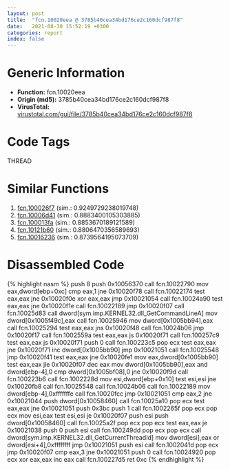 ```yaml
---
layout: post
title:  "fcn.10020eea @ 3785b40cea34bd176ce2c160dcf987f8"
date:   2021-08-30 15:52:19 +0300
categories: report
index: false
---
```


# Generic Information
- **Function:** fcn.10020eea
- **Origin (md5):** 3785b40cea34bd176ce2c160dcf987f8
- **VirusTotal:** [virustotal.com/gui/file/3785b40cea34bd176ce2c160dcf987f8][virustotal_ref]

# Code Tags
<span class="tag" id="THREAD">THREAD</span>


# Similar Functions

1. [fcn.100026f7][similar_1_ref] (sim.: 0.9249729238019748)
2. [fcn.10006d41][similar_2_ref] (sim.: 0.8883400105303885)
3. [fcn.100013fa][similar_3_ref] (sim.: 0.8853670189121589)
4. [fcn.10121b60][similar_4_ref] (sim.: 0.8806470356589693)
5. [fcn.10016236][similar_5_ref] (sim.: 0.8739564195073709)


# Disassembled Code

{% highlight nasm %}
push 8
push 0x10056370
call fcn.10022790
mov eax,dword[ebp+0xc]
cmp eax,1
jne 0x10020f78
call fcn.10022174
test eax,eax
jne 0x10020f0e
xor eax,eax
jmp 0x10021054
call fcn.10024a90
test eax,eax
jne 0x10020f1e
call fcn.10022189
jmp 0x10020f07
call fcn.10025d83
call dword[sym.imp.KERNEL32.dll_GetCommandLineA]
mov dword[0x1005f49c],eax
call fcn.10025946
mov dword[0x1005bb94],eax
call fcn.10025294
test eax,eax
jns 0x10020f48
call fcn.10024b06
jmp 0x10020f17
call fcn.1002559a
test eax,eax
js 0x10020f71
call fcn.100257c9
test eax,eax
js 0x10020f71
push 0
call fcn.100223c5
pop ecx
test eax,eax
jne 0x10020f71
inc dword[0x1005bb90]
jmp 0x10021051
call fcn.10025548
jmp 0x10020f41
test eax,eax
jne 0x10020fe1
mov eax,dword[0x1005bb90]
test eax,eax
jle 0x10020f07
dec eax
mov dword[0x1005bb90],eax
and dword[ebp-4],0
cmp dword[0x1005bf08],0
jne 0x10020f9d
call fcn.100223b6
call fcn.1002228d
mov esi,dword[ebp+0x10]
test esi,esi
jne 0x10020fb8
call fcn.10025548
call fcn.10024b06
call fcn.10022189
mov dword[ebp-4],0xfffffffe
call fcn.10020fcc
jmp 0x10021051
cmp eax,2
jne 0x10021044
push dword[0x10058460]
call fcn.10025a10
pop ecx
test eax,eax
jne 0x10021051
push 0x3bc
push 1
call fcn.1002265f
pop ecx
pop ecx
mov esi,eax
test esi,esi
je 0x10020f07
push esi
push dword[0x10058460]
call fcn.10025a2f
pop ecx
pop ecx
test eax,eax
je 0x10021038
push 0
push esi
call fcn.100249dd
pop ecx
pop ecx
call dword[sym.imp.KERNEL32.dll_GetCurrentThreadId]
mov dword[esi],eax
or dword[esi+4],0xffffffff
jmp 0x10021051
push esi
call fcn.1002041d
pop ecx
jmp 0x10020f07
cmp eax,3
jne 0x10021051
push 0
call fcn.10024920
pop ecx
xor eax,eax
inc eax
call fcn.100227d5
ret 0xc
{% endhighlight %}


[similar_1_ref]: /report/fcn.100026f7@b9edf77857f539db509c59673523150a
[similar_2_ref]: /report/fcn.10006d41@090dc3a8da6aa33c667b678303e4bdd6
[similar_3_ref]: /report/fcn.100013fa@dc3e2cdf680078d293de3e2d92ba613c
[similar_4_ref]: /report/fcn.10121b60@e5d49e0823e602f2ee948ac39d32c1eb
[similar_5_ref]: /report/fcn.10016236@01917ef1a6330a4695a0deaf2b7bc13a
[virustotal_ref]: https://www.virustotal.com/gui/file/3785b40cea34bd176ce2c160dcf987f8